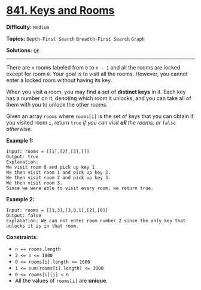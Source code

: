 # [841. Keys and Rooms](https://leetcode.com/problems/keys-and-rooms/)

**Difficulty:** `Medium`

**Topics:** `Depth-First Search` `Breadth-First Search` `Graph`

**Solutions:** [`C#`](../../src/csharp/challenges/Problems/KeysAndRooms.cs)

---

There are `n` rooms labeled from `0` to `n - 1` and all the rooms are locked except for room `0`. Your goal is to visit all the rooms. However, you cannot enter a locked room without having its key.

When you visit a room, you may find a set of **distinct keys** in it. Each key has a number on it, denoting which room it unlocks, and you can take all of them with you to unlock the other rooms.

Given an array `rooms` where `rooms[i]` is the set of keys that you can obtain if you visited room `i`, return `true` *if you can visit **all** the rooms, or* `false` *otherwise*.

**Example 1:**

```
Input: rooms = [[1],[2],[3],[]]
Output: true
Explanation: 
We visit room 0 and pick up key 1.
We then visit room 1 and pick up key 2.
We then visit room 2 and pick up key 3.
We then visit room 3.
Since we were able to visit every room, we return true.
```

**Example 2:**

```
Input: rooms = [[1,3],[3,0,1],[2],[0]]
Output: false
Explanation: We can not enter room number 2 since the only key that unlocks it is in that room.
```

**Constraints:**

* `n == rooms.length`
* `2 <= n <= 1000`
* `0 <= rooms[i].length <= 1000`
* `1 <= sum(rooms[i].length) <= 3000`
* `0 <= rooms[i][j] < n`
* All the values of `rooms[i]` are **unique**.